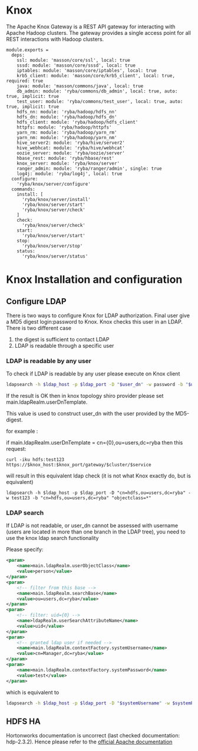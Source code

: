 
# Knox

The Apache Knox Gateway is a REST API gateway for interacting with Apache Hadoop
clusters. The gateway provides a single access point for all REST interactions
with Hadoop clusters.

    module.exports =
      deps:
        ssl: module: 'masson/core/ssl', local: true
        sssd: module: 'masson/core/sssd', local: true
        iptables: module: 'masson/core/iptables', local: true
        krb5_client: module: 'masson/core/krb5_client', local: true, required: true
        java: module: 'masson/commons/java', local: true
        db_admin: module: 'ryba/commons/db_admin', local: true, auto: true, implicit: true
        test_user: module: 'ryba/commons/test_user', local: true, auto: true, implicit: true
        hdfs_nn: module: 'ryba/hadoop/hdfs_nn'
        hdfs_dn: module: 'ryba/hadoop/hdfs_dn'
        hdfs_client: module: 'ryba/hadoop/hdfs_client'
        httpfs: module: 'ryba/hadoop/httpfs'
        yarn_rm: module: 'ryba/hadoop/yarn_rm'
        yarn_nm: module: 'ryba/hadoop/yarn_nm'
        hive_server2: module: 'ryba/hive/server2'
        hive_webhcat: module: 'ryba/hive/webhcat'
        oozie_server: module: 'ryba/oozie/server'
        hbase_rest: module: 'ryba/hbase/rest'
        knox_server: module: 'ryba/knox/server'
        ranger_admin: module: 'ryba/ranger/admin', single: true
        log4j: module: 'ryba/log4j', local: true
      configure:
        'ryba/knox/server/configure'
      commands:
        install: [
          'ryba/knox/server/install'
          'ryba/knox/server/start'
          'ryba/knox/server/check'
        ]
        check:
          'ryba/knox/server/check'
        start:
          'ryba/knox/server/start'
        stop:
          'ryba/knox/server/stop'
        status:
          'ryba/knox/server/status'

# Knox Installation and configuration

## Configure LDAP

There is two ways to configure Knox for LDAP authorization.
Final user give a MD5 digest login:password to Knox. Knox checks this user in 
an LDAP.
There is two different case
1. the digest is sufficient to contact LDAP
2. LDAP is readable through a specific user

### LDAP is readable by any user

To check if LDAP is readable by any user please execute on Knox client
```bash
ldapsearch -h $ldap_host -p $ldap_port -D "$user_dn" -w password -b "$user_dn" "objectclass=*"
```

If the result is OK then in knox topology shiro provider please set
main.ldapRealm.userDnTemplate.

This value is used to construct user_dn with the user provided by the MD5-digest.

for example :

if main.ldapRealm.userDnTemplate = cn={0},ou=users,dc=ryba then this request:

```
curl -iku hdfs:test123 https://$knox_host:$knox_port/gateway/$cluster/$service
```
will result in this equivalent ldap check (it is not what Knox exactly do, but is equivalent)

```
ldapsearch -h $ldap_host -p $ldap_port -D "cn=hdfs,ou=users,dc=ryba" -w test123 -b "cn=hdfs,ou=users,dc=ryba" "objectclass=*"
```

### LDAP search

If LDAP is not readable, or user_dn cannot be assessed with username 
(users are located in more than one branch in the LDAP tree),
you need to use the knox ldap search functionality

Please specify:
```xml
<param>
    <name>main.ldapRealm.userObjectClass</name>
    <value>person</value>
</param>
<param>
    <!-- filter from this base -->
    <name>main.ldapRealm.searchBase</name>
    <value>ou=users,dc=ryba</value>
</param>
<param>
    <!-- filter: uid={0} -->
    <name>ldapRealm.userSearchAttributeName</name>
    <value>uid</value>
</param>
<param>
    <!-- granted ldap user if needed -->
    <name>main.ldapRealm.contextFactory.systemUsername</name>
    <value>cn=Manager,dc=ryba</value>
</param>
<param>
    <name>main.ldapRealm.contextFactory.systemPassword</name>
    <value>test</value>
</param>
```

which is equivalent to 
```bash
ldapsearch -h $ldap_host -p $ldap_port -D "$systemUsername" -w $systemPassword -b "$searchBase" -Z "$attr={0}" "objectclass=$userObjectClass"
```

## HDFS HA

Hortonworks documentation is uncorrect (last checked documentation: hdp-2.3.2).
Hence please refer to the [official Apache documentation][doc]

[doc]: http://knox.apache.org/books/knox-0-6-0/user-guide.html
